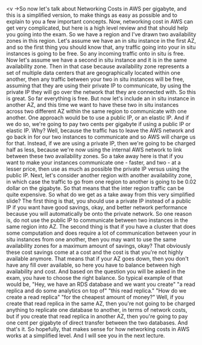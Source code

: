 
<v ->So now let's talk about Networking Costs in AWS</v>
per gigabyte, and this is a simplified version,
to make things as easy as possible
and to explain to you a few important concepts.
Now, networking cost in AWS can get very complicated,
but here is a high level review
and that should help you going into the exam.
So we have a region
and I've drawn two availability zones in this region.
Let's assume we have an in situ instance in the first AZ,
and so the first thing you should know that,
any traffic going into your in situ instances
is going to be free.
So any incoming traffic onto in situ is free.
Now let's assume we have a second in situ instance
and it is in the same availability zone.
Then in that case because availability zone represents
a set of multiple data centers
that are geographically located within one another,
then any traffic between your two in situ instances
will be free,
assuming that they are using their private IP
to communicate,
by using the private IP they will go over the network
that they are connected with.
So this is great.
So far everything is free.
But now let's include an in situ instance in another AZ,
and this time we want to have these two in situ instances
across two different AZ within the same region
to communicate with one another.
One approach would be to use a public IP,
or an elastic IP.
And if we do so, we're going to pay two cents per gigabyte
if using a public IP or elastic IP.
Why?
Well, because the traffic has to leave the AWS network
and go back in for our two instances to communicate
and so AWS will charge us for that.
Instead, if we are using a private IP,
then we're going to be charged half as less,
because we're now using the internal AWS network
to link between these two availability zones.
So a take away here is that
if you want to make your instances communicate one - faster,
and two - at a lesser price,
then use as much as possible the private IP
versus using the public IP.
Next, let's consider another region
with another availability zone,
in which case the traffic to go from one region to another
is going to be 0.02 dollar on the gigabyte.
So that means that the inter region traffic
can be quite expensive.
So what do we get as a take away from this
very simplified slide?
The first thing is that, you should use a private IP
instead of a public IP if you want have good savings, okay,
and better network performance
because you will automatically be onto the private network.
So one reason is, do not use the public IP
to communicate between two instances
in the same region into AZ.
The second thing is that if you have a cluster
that does some computation and does require a lot of
communication between your in situ instances
from one another,
then you may want to use the same availability zones
for a maximum amount of savings, okay?
That obviously these cost savings come at a cost
and the cost is that you're not highly available anymore.
That means that if your AZ goes down,
then you don't have any fill over available,
so here you have to balance between
high availability and cost.
And based on the question you will be asked in the exam,
you have to choose the right balance.
So typical example of that would be,
"Hey, we have an RDS database and we want you create"
"a read replica and do some analytics on top of"
"this read replica."
"How do we create a read replica"
"for the cheapest amount of money?"
Well, if you create that read replica in the same AZ,
then you're not going to be charged anything
to replicate one database to another,
in terms of network costs,
but if you create that read replica in another AZ,
then you're going to pay one cent per gigabyte
of direct transfer between the two databases.
And that's it.
So hopefully, that makes sense for how
networking costs in AWS works at a simplified level.
And I will see you in the next lecture.